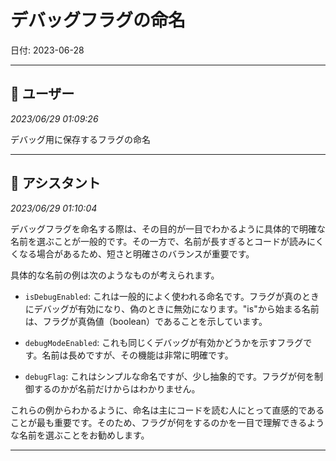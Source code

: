 # デバッグフラグの命名

日付: 2023-06-28

---

## 👤 ユーザー
*2023/06/29 01:09:26*

デバッグ用に保存するフラグの命名

---

## 🤖 アシスタント
*2023/06/29 01:10:04*

デバッグフラグを命名する際は、その目的が一目でわかるように具体的で明確な名前を選ぶことが一般的です。その一方で、名前が長すぎるとコードが読みにくくなる場合があるため、短さと明確さのバランスが重要です。

具体的な名前の例は次のようなものが考えられます。

- `isDebugEnabled`: これは一般的によく使われる命名です。フラグが真のときにデバッグが有効になり、偽のときに無効になります。"is"から始まる名前は、フラグが真偽値（boolean）であることを示しています。

- `debugModeEnabled`: これも同じくデバッグが有効かどうかを示すフラグです。名前は長めですが、その機能は非常に明確です。

- `debugFlag`: これはシンプルな命名ですが、少し抽象的です。フラグが何を制御するのかが名前だけからはわかりません。

これらの例からわかるように、命名は主にコードを読む人にとって直感的であることが最も重要です。そのため、フラグが何をするのかを一目で理解できるような名前を選ぶことをお勧めします。

---
